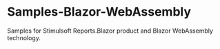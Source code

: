 # Samples-Blazor-WebAssembly
Samples for Stimulsoft Reports.Blazor product and Blazor WebAssembly technology.
